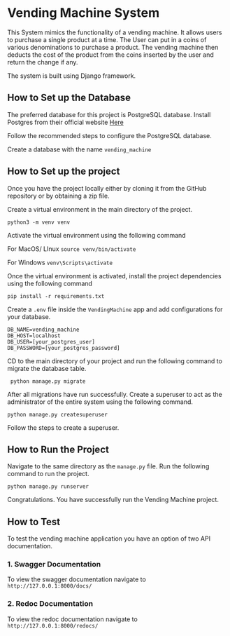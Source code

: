 # Vending Machine System

This System mimics the functionality of a vending machine.
It allows users to purchase a single product at a time. 
The User can put in a coins of various denominations to purchase a product. 
The vending machine then deducts the cost of the product from the coins inserted by the user and return the change if any.

The system is built using Django framework.

## How to Set up the Database
The preferred database for this project is PostgreSQL database.
Install Postgres from their official website [Here](https://www.postgresql.org/download/)

Follow the recommended steps to configure the PostgreSQL database.

Create a database with the name ``vending_machine``

## How to Set up the project
Once you have the project locally either by cloning it from the GitHub repository or by obtaining a zip file.

Create a virtual environment in the main directory of the project.

``python3 -m venv venv``

Activate the virtual environment using the following command

For MacOS/ LInux
``source venv/bin/activate``

For Windows
``venv\Scripts\activate``

Once the virtual environment is activated, install the project dependencies using the following command

``pip install -r requirements.txt``

Create a ``.env`` file inside the ``VendingMachine`` app and add configurations for your database.

```
DB_NAME=vending_machine
DB_HOST=localhost
DB_USER=[your_postgres_user]
DB_PASSWORD=[your_postgres_password]
```
CD to the main directory of  your project and run the following command to migrate the database table.

`` python manage.py migrate``

After all migrations have run successfully. Create a superuser to act as the administrator of the entire system using the following command.

``python manage.py createsuperuser``

Follow the steps to create a superuser.

## How to Run the Project

Navigate to the same directory as the ``manage.py`` file.
Run the following command to run the project.

``python manage.py runserver``

Congratulations. You have successfully run the Vending Machine project.

## How to Test

To test the vending machine application you have an option of two API documentation.

### 1. Swagger Documentation

To view the swagger documentation navigate to ``http://127.0.0.1:8000/docs/``

### 2. Redoc Documentation

To view the redoc documentation navigate to ``http://127.0.0.1:8000/redocs/``

